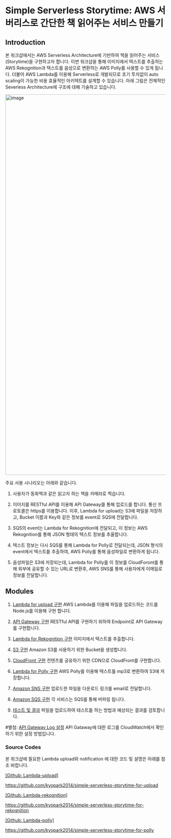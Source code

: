 # Simple Serverless Storytime: AWS 서버리스로 간단한 책 읽어주는 서비스 만들기

## Introduction

본 워크샵에서는 AWS Serverless Architecture에 기반하여 책을 읽어주는 서비스(Storytime)을 구현하고자 합니다.
이번 워크샵을 통해 이미지에서 텍스트를 추출하는 AWS Rekognition과 텍스트를 음성으로 변환하는 AWS Polly를 사용할 수 있게 됩니다. 더불어 AWS Lambda를 이용해 Serverless로 개발되므로 초기 투자없이 auto scaling이 가능한 비용 효율적인 아키텍트를 설계할 수 있습니다. 아래 그림은 전체적인 Severless Architecture에 구조에 대해 기술하고 있습니다. 

<img width="1195" alt="image" src="https://user-images.githubusercontent.com/52392004/154789870-4c21323d-6c01-4999-aac1-0119fdb71c02.png">


주요 사용 시나리오는 아래와 같습니다.
 
1) 사용자가 동화책과 같은 읽고자 하는 책을 카메라로 찍습니다.

2) 이미지를 RESTful API를 이용해 API Gateway를 통해 업로드를 합니다. 통신 프로토콜은 https를 이용합니다. 
이후, Lambda for upload는 S3에 파일을 저장하고, Bucket 이름과 Key와 같은 정보를 event로 SQS에 전달합니다. 

3) SQS의 event는 Lambda for Rekognition에 전달되고, 이 정보는 AWS Rekognition를 통해 JSON 형태의 텍스트 정보를 추울합니다. 

4) 텍스트 정보는 다시 SQS를 통해 Lambda for Polly로 전달되는데, JSON 형식의 event에서 텍스트틑 추출하여, AWS Polly를 통해 음성파일로 변환하게 됩니다.

5) 음성파일은 S3에 저장되는데, Lambda for Polly를 이 정보를 CloudForont를 통해 외부에 공유할 수 있는 URL로 변환후, AWS SNS를 통해 사용자에게 이메일로 정보를 전달합니다. 


## Modules

1) [Lambda for upload 구현](/module1)
AWS Lambda를 이용해 파일을 업로드하는 코드를 Node.js를 이용해 구현 합니다.

2) [API Gateway 구현](/module2)
RESTful API를 구현하기 위하여 Endpoint로 API Gateway를 구현합니다. 

3) [Lambda for Rekognition 구현](/module3)
이미지에서 텍스트를 추출합니다. 

4) [S3 구현](/module4)
Amazon S3를 사용하기 위한 Bucket을 생성합니다. 

5) [CloudFront 구현](/module5)
컨텐츠를 공유하기 위한 CDN으로 CloudFront를 구현합니다. 

6) [Lambda for Polly 구현](/module6)
AWS Polly를 이용해 텍스트틀 mp3로 변환하여 S3에 저장합니다. 

7) [Amazon SNS 구현](/module7)
업로드한 파일을 다운로드 링크를 email로 전달합니다. 

8) [Amazon SQS 구현](/module8)
각 서비스는 SQS를 통해 버퍼링 됩니다.

9) [테스트 및 결과](/module7)
파일을 업로드하여 테스트틑 하는 방법과 예상되는 결과를 검토합니다. 

#별첨: [API Gateway Log 설정](/module8)
API Gataway에 대한 로그를 CloudWatch에서 확인하기 위한 설정 방법입니다. 

### Source Codes
본 워크샵에 필요한 Lambda upload와 notification 에 대한 코드 및 설명은 아래를 참조 바랍니다. 

[[Github: Lambda-upload]](https://github.com/kyopark2014/simple-serverless-storytime-for-upload)

https://github.com/kyopark2014/simple-serverless-storytime-for-upload

[[Github: Lambda-rekognition]](https://github.com/kyopark2014/simple-serverless-storytime-for-rekognition)

https://github.com/kyopark2014/simple-serverless-storytime-for-rekognition


[[Github: Lambda-polly]](https://github.com/kyopark2014/simple-serverless-storytime-for-polly)

https://github.com/kyopark2014/simple-serverless-storytime-for-polly 

